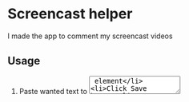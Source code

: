# Screencast helper

I made the app to comment my screencast videos

## Usage

1. Paste wanted text to <textarea> element
2. Click Save button
3. Click Next button to show one line

